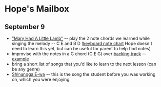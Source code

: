 # Hope's Mailbox

## September 9
- ["Mary Had A Little Lamb"](./mary.mp3) -- play the 2 note chords we learned while singing the melody -- C E and B D ([keyboard note chart](https://www.lorenz.com/Files/Files/Lorenz/Products/Product_Images/PP314.jpg) Hope doesn't need to learn this yet, but can be useful for parent to help find notes) 
- improvise with the notes in a C chord (C E G) over [backing track](./backing.mp3) -- [example](./example.mp3)
- bring a short list of songs that you'd like to learn to the next lesson (can be any genre)
- [Shinunoga E-wa](https://www.youtube.com/watch?v=dawrQnvwMTY) -- this is the song the student before you was working on, which you were enjoying
